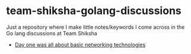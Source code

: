 # team-shiksha-golang-discussions
Just a repository where I make little notes/keywords I come across in the Go lang discussions at Team Shiksha

- [Day one was all about basic networking technologies](basic_terms_03_10_2024.md)
